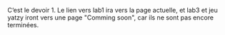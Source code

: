 C‘est le devoir 1.
Le lien vers lab1 ira vers la page actuelle, et lab3 et jeu yatzy iront vers une page "Comming soon", car ils ne sont pas encore terminées.
